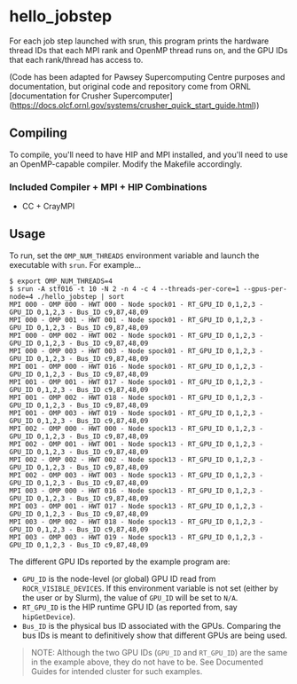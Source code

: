 # hello_jobstep

For each job step launched with srun, this program prints the hardware thread IDs that each MPI rank and OpenMP thread runs on, and the GPU IDs that each rank/thread has access to.

(Code has been adapted for Pawsey Supercomputing Centre purposes and documentation, but original code and repository come from ORNL [documentation for Crusher Supercomputer] (https://docs.olcf.ornl.gov/systems/crusher_quick_start_guide.html))

## Compiling

To compile, you'll need to have HIP and MPI installed, and you'll need to use an OpenMP-capable compiler. Modify the Makefile accordingly.

### Included Compiler + MPI + HIP Combinations

* CC + CrayMPI

## Usage

To run, set the `OMP_NUM_THREADS` environment variable and launch the executable with `srun`. For example...

```
$ export OMP_NUM_THREADS=4
$ srun -A stf016 -t 10 -N 2 -n 4 -c 4 --threads-per-core=1 --gpus-per-node=4 ./hello_jobstep | sort
MPI 000 - OMP 000 - HWT 000 - Node spock01 - RT_GPU_ID 0,1,2,3 - GPU_ID 0,1,2,3 - Bus_ID c9,87,48,09
MPI 000 - OMP 001 - HWT 001 - Node spock01 - RT_GPU_ID 0,1,2,3 - GPU_ID 0,1,2,3 - Bus_ID c9,87,48,09
MPI 000 - OMP 002 - HWT 002 - Node spock01 - RT_GPU_ID 0,1,2,3 - GPU_ID 0,1,2,3 - Bus_ID c9,87,48,09
MPI 000 - OMP 003 - HWT 003 - Node spock01 - RT_GPU_ID 0,1,2,3 - GPU_ID 0,1,2,3 - Bus_ID c9,87,48,09
MPI 001 - OMP 000 - HWT 016 - Node spock01 - RT_GPU_ID 0,1,2,3 - GPU_ID 0,1,2,3 - Bus_ID c9,87,48,09
MPI 001 - OMP 001 - HWT 017 - Node spock01 - RT_GPU_ID 0,1,2,3 - GPU_ID 0,1,2,3 - Bus_ID c9,87,48,09
MPI 001 - OMP 002 - HWT 018 - Node spock01 - RT_GPU_ID 0,1,2,3 - GPU_ID 0,1,2,3 - Bus_ID c9,87,48,09
MPI 001 - OMP 003 - HWT 019 - Node spock01 - RT_GPU_ID 0,1,2,3 - GPU_ID 0,1,2,3 - Bus_ID c9,87,48,09
MPI 002 - OMP 000 - HWT 000 - Node spock13 - RT_GPU_ID 0,1,2,3 - GPU_ID 0,1,2,3 - Bus_ID c9,87,48,09
MPI 002 - OMP 001 - HWT 001 - Node spock13 - RT_GPU_ID 0,1,2,3 - GPU_ID 0,1,2,3 - Bus_ID c9,87,48,09
MPI 002 - OMP 002 - HWT 002 - Node spock13 - RT_GPU_ID 0,1,2,3 - GPU_ID 0,1,2,3 - Bus_ID c9,87,48,09
MPI 002 - OMP 003 - HWT 003 - Node spock13 - RT_GPU_ID 0,1,2,3 - GPU_ID 0,1,2,3 - Bus_ID c9,87,48,09
MPI 003 - OMP 000 - HWT 016 - Node spock13 - RT_GPU_ID 0,1,2,3 - GPU_ID 0,1,2,3 - Bus_ID c9,87,48,09
MPI 003 - OMP 001 - HWT 017 - Node spock13 - RT_GPU_ID 0,1,2,3 - GPU_ID 0,1,2,3 - Bus_ID c9,87,48,09
MPI 003 - OMP 002 - HWT 018 - Node spock13 - RT_GPU_ID 0,1,2,3 - GPU_ID 0,1,2,3 - Bus_ID c9,87,48,09
MPI 003 - OMP 003 - HWT 019 - Node spock13 - RT_GPU_ID 0,1,2,3 - GPU_ID 0,1,2,3 - Bus_ID c9,87,48,09
```

The different GPU IDs reported by the example program are:

* `GPU_ID` is the node-level (or global) GPU ID read from `ROCR_VISIBLE_DEVICES`. If this environment variable is not set (either by the user or by Slurm), the value of `GPU_ID` will be set to `N/A`.
* `RT_GPU_ID` is the HIP runtime GPU ID (as reported from, say `hipGetDevice`).
* `Bus_ID` is the physical bus ID associated with the GPUs. Comparing the bus IDs is meant to definitively show that different GPUs are being used.

> NOTE: Although the two GPU IDs (`GPU_ID` and `RT_GPU_ID`) are the same in the example above, they do not have to be. See Documented Guides for intended cluster for such examples.
